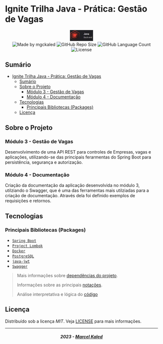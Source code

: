 <!-- markdownlint-disable MD033 -->

# Ignite Trilha Java - Prática: Gestão de Vagas

<div align="center">
   <img alt="logo trilha java" src=".github/assets/rs_trilha_java.png" width="15%"/>
</div>

<div align="center">
  <img alt="Made by mgckaled" src="https://img.shields.io/badge/made%20by-mgckaled-darkblue">
  <img alt="GitHub Repo Size" src="https://img.shields.io/github/repo-size/mgckaled/ignite-java-gestao_vagas">
  <img alt="GitHub Language Count" src="https://img.shields.io/github/languages/count/mgckaled/ignite-java-gestao_vagas">
  <img alt="License" src="https://img.shields.io/static/v1?label=license&message=MIT&color=49AA26&labelColor=000000">
</div>

## Sumário

- [Ignite Trilha Java - Prática: Gestão de Vagas](#ignite-trilha-java---prática-gestão-de-vagas)
  - [Sumário](#sumário)
  - [Sobre o Projeto](#sobre-o-projeto)
    - [Módulo 3 - Gestão de Vagas](#módulo-3---gestão-de-vagas)
    - [Módulo 4 - Documentação](#módulo-4---documentação)
  - [Tecnologias](#tecnologias)
    - [Principais Bibliotecas (Packages)](#principais-bibliotecas-packages)
  - [Licença](#licença)

## Sobre o Projeto

### Módulo 3 - Gestão de Vagas

Desenvolvimento de uma API REST para controles de Empresas, vagas e aplicações, utilizando-se das principais ferarmentas do Spring Boot para persistência, segurança e autorização.

### Módulo 4 - Documentação

Criação da documentação da aplicação desenvolvida no módulo 3, utilziando o Swagger, que é uma das ferramentas mais utilziadas para a criação de documentação. Através dela foi definido exemplos de requisições e retornos.

## Tecnologias

### Principais Bibliotecas (Packages)

- [`Spring Boot`](https://spring.io/)
- [`Project Lombok`](https://projectlombok.org/)
- [`Docker`](https://www.docker.com/)
- [`PostgreSQL`](https://www.postgresql.org/)
- [`java-jwt`](https://github.com/auth0/java-jwt)
- [`Swagger`](https://swagger.io/)

> Mais informações sobre [dependências do projeto](./.github/docs/a_dependencies.md).
>
> Informações sobre as principais [notações](./.github/docs/b_annotations.md).
>
> Análise interpretativa e lógica do [código](./.github/docs/c_code-analysis.md)

## Licença

Distribuído sob a licença *MIT*. Veja [LICENSE](LICENSE) para mais informações.

---

<h5 align="center">
  2023 - <a href="https://github.com/mgckaled/">Marcel Kaled</a>
</h5>
